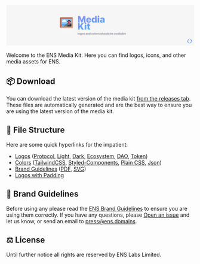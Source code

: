 [![](.github/banner1.png)](https://github.com/ensdomains/media-kit/releases/latest)

Welcome to the ENS Media Kit. Here you can find logos, icons, and other media assets for ENS.

## 📦 Download

You can download the latest version of the media kit [from the releases tab](https://github.com/ensdomains/media-kit/releases/latest). These files are automatically generated and are the best way to ensure you are using the latest version of the media kit.

## 📂 File Structure

Here are some quick hyperlinks for the impatient:

-   [Logos](./media/logos) ([Protocol](./media/logos/primary), [Light](./media/logos/light), [Dark](./media/logos/dark), [Ecosystem](./media/logos/ecosystem/), [DAO](./media/logos/dao), [Token](./media/logos/dao))
-   [Colors](./media/colors) ([TailwindCSS](./media/colors/tailwind.config.js), [Styled-Components](./media/colors/README.md#styled-components), [Plain CSS](./media/colors/colors.css), [Json](./media/colors/colors.json))
-   [Brand Guidelines](./media/brand_guidelines) ([PDF](./media/Brand%20Guidelines.pdf), [SVG](./media/brand_guidelines/))
-   [Logos with Padding](./media/_legacy)

## 📖 Brand Guidelines

Before using any please read the [ENS Brand Guidelines](./media/Brand%20Guidelines.pdf) to ensure you are using them correctly. If you have any questions, please [Open an issue](https://github.com/ensdomains/media-kit/issues/new) and let us know, or send an email to [press@ens.domains](mailto:press@ens.domains).

## ⚖️ License

Until further notice all rights are reserved by ENS Labs Limited.
